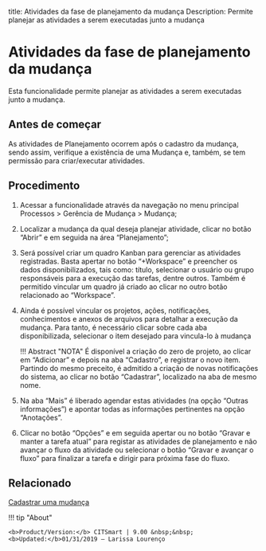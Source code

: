 title: Atividades da fase de planejamento da mudança
Description: Permite planejar as atividades a serem executadas junto a mudança 
# Atividades da fase de planejamento da mudança 

Esta funcionalidade permite planejar as atividades a serem executadas junto a mudança.

Antes de começar
----------------

As atividades de Planejamento ocorrem após o cadastro da mudança, sendo assim,
verifique a existência de uma Mudança e, também, se tem permissão para
criar/executar atividades.  

Procedimento 
-------------

1.  Acessar a funcionalidade através da navegação no menu principal Processos \>
    Gerência de Mudança \> Mudança;

2.  Localizar a mudança da qual deseja planejar atividade, clicar no botão
    “Abrir” e em seguida na área “Planejamento”;

3.  Será possível criar um quadro Kanban para gerenciar as atividades
    registradas. Basta apertar no botão “+Workspace” e preencher os dados
    disponibilizados, tais como: título, selecionar o usuário ou grupo
    responsáveis para a execução das tarefas, dentre outros. Também é permitido
    vincular um quadro já criado ao clicar no outro botão relacionado ao
    “Workspace”.

4.  Ainda é possível vincular os projetos, ações, notificações, conhecimentos e
    anexos de arquivos para detalhar a execução da mudança. Para tanto, é
    necessário clicar sobre cada aba disponibilizada, selecionar o item desejado
    para vincula-lo à mudança

    !!! Abstract "NOTA"
        É disponível a criação do zero de projeto, ao clicar em “Adicionar” e depois
        na aba “Cadastro”, e registrar o novo item. Partindo do mesmo preceito, é
        admitido a criação de novas notificações do sistema, ao clicar no botão
        “Cadastrar”, localizado na aba de mesmo nome.

5.  Na aba “Mais” é liberado agendar estas atividades (na opção “Outras
    informações”) e apontar todas as informações pertinentes na opção
    “Anotações”.

6.  Clicar no botão “Opções” e em seguida apertar ou no botão “Gravar e manter a
    tarefa atual” para registar as atividades de planejamento e não avançar o fluxo da atividade ou selecionar o
    botão “Gravar e avançar o fluxo” para finalizar a tarefa e dirigir para
    próxima fase do fluxo.

Relacionado 
------------

[Cadastrar uma mudança](/pt-br/citsmart-platform-9/processes/change/use/register-change.html)

!!! tip "About"

    <b>Product/Version:</b> CITSmart | 9.00 &nbsp;&nbsp;
    <b>Updated:</b>01/31/2019 – Larissa Lourenço

